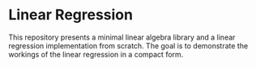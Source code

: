 # Linear Regression

This repository presents a minimal linear algebra library and a linear regression implementation from scratch.
The goal is to demonstrate the workings of the linear regression in a compact form.
